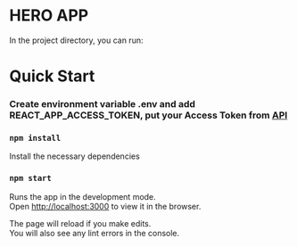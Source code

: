 # HERO APP
In the project directory, you can run:
# Quick Start 
### Create environment variable .env and add REACT_APP_ACCESS_TOKEN, put your Access Token from <a href="https://superheroapi.com/">API</a>
### `npm install`</br>

Install the necessary dependencies
### `npm start`

Runs the app in the development mode.\
Open [http://localhost:3000](http://localhost:3000) to view it in the browser.

The page will reload if you make edits.\
You will also see any lint errors in the console.




